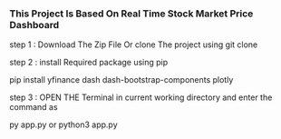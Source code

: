 ### This Project Is Based On Real Time Stock Market Price Dashboard ### 
step 1 : 
  Download The Zip File Or clone The project using git clone 

step 2 :
  install Required package using pip 
 
  pip install yfinance dash dash-bootstrap-components plotly

step 3 :
  OPEN THE Terminal in current working directory and enter the command as 
  
  py app.py or python3 app.py
